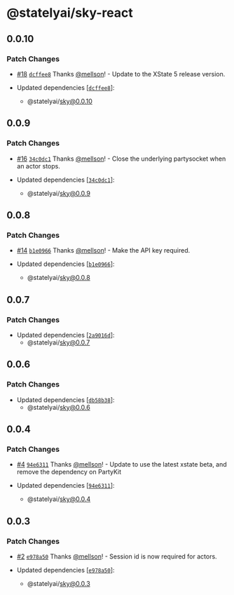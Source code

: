 # @statelyai/sky-react

## 0.0.10

### Patch Changes

- [#18](https://github.com/statelyai/sky/pull/18) [`dcffee8`](https://github.com/statelyai/sky/commit/dcffee8a6d6ee88e38705d0441244e0ef8a6950e) Thanks [@mellson](https://github.com/mellson)! - Update to the XState 5 release version.

- Updated dependencies [[`dcffee8`](https://github.com/statelyai/sky/commit/dcffee8a6d6ee88e38705d0441244e0ef8a6950e)]:
  - @statelyai/sky@0.0.10

## 0.0.9

### Patch Changes

- [#16](https://github.com/statelyai/sky/pull/16) [`34c0dc1`](https://github.com/statelyai/sky/commit/34c0dc12a58c36f1c57a1b1694a2b7274f2d2b08) Thanks [@mellson](https://github.com/mellson)! - Close the underlying partysocket when an actor stops.

- Updated dependencies [[`34c0dc1`](https://github.com/statelyai/sky/commit/34c0dc12a58c36f1c57a1b1694a2b7274f2d2b08)]:
  - @statelyai/sky@0.0.9

## 0.0.8

### Patch Changes

- [#14](https://github.com/statelyai/sky/pull/14) [`b1e0966`](https://github.com/statelyai/sky/commit/b1e09666ec8ad62a8665173731ddef24beaecfa8) Thanks [@mellson](https://github.com/mellson)! - Make the API key required.

- Updated dependencies [[`b1e0966`](https://github.com/statelyai/sky/commit/b1e09666ec8ad62a8665173731ddef24beaecfa8)]:
  - @statelyai/sky@0.0.8

## 0.0.7

### Patch Changes

- Updated dependencies [[`2a9016d`](https://github.com/statelyai/sky/commit/2a9016d9716d92cb45a5465d09b5bc701b2fbc2b)]:
  - @statelyai/sky@0.0.7

## 0.0.6

### Patch Changes

- Updated dependencies [[`db58b38`](https://github.com/statelyai/sky/commit/db58b386e1ba2c85a84eba943f60bfd75d445043)]:
  - @statelyai/sky@0.0.6

## 0.0.4

### Patch Changes

- [#4](https://github.com/statelyai/sky/pull/4) [`94e6311`](https://github.com/statelyai/sky/commit/94e6311d242c1b3a3b5d77b122966a1836ac9dbd) Thanks [@mellson](https://github.com/mellson)! - Update to use the latest xstate beta, and remove the dependency on PartyKit

- Updated dependencies [[`94e6311`](https://github.com/statelyai/sky/commit/94e6311d242c1b3a3b5d77b122966a1836ac9dbd)]:
  - @statelyai/sky@0.0.4

## 0.0.3

### Patch Changes

- [#2](https://github.com/statelyai/sky/pull/2) [`e978a50`](https://github.com/statelyai/sky/commit/e978a50d16e735bca021f50e30b6e30f53c5cdba) Thanks [@mellson](https://github.com/mellson)! - Session id is now required for actors.

- Updated dependencies [[`e978a50`](https://github.com/statelyai/sky/commit/e978a50d16e735bca021f50e30b6e30f53c5cdba)]:
  - @statelyai/sky@0.0.3
